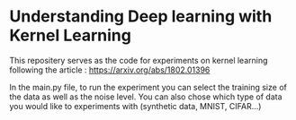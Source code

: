# Understanding Deep learning with Kernel Learning

This repositery serves as the code for experiments on kernel learning following the article : https://arxiv.org/abs/1802.01396

In the main.py file, to run the experiment you can select the training size of the data as well as the noise level. You can also chose which type of data you would like to experiments with (synthetic data, MNIST, CIFAR...)
